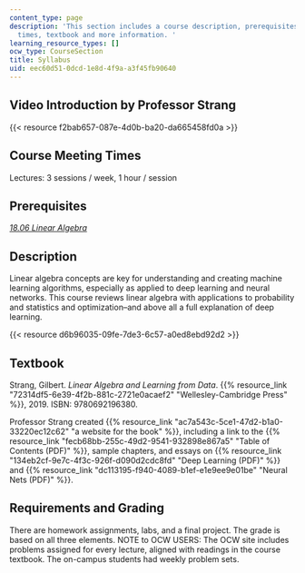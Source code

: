 ```yaml
---
content_type: page
description: 'This section includes a course description, prerequisites, course meeting
  times, textbook and more information. '
learning_resource_types: []
ocw_type: CourseSection
title: Syllabus
uid: eec60d51-0dcd-1e8d-4f9a-a3f45fb90640
---
```


Video Introduction by Professor Strang
--------------------------------------

{{< resource f2bab657-087e-4d0b-ba20-da665458fd0a >}}

Course Meeting Times
--------------------

Lectures: 3 sessions / week, 1 hour / session

Prerequisites
-------------

[_18.06 Linear Algebra_](/courses/18-06sc-linear-algebra-fall-2011)

Description
-----------

Linear algebra concepts are key for understanding and creating machine learning algorithms, especially as applied to deep learning and neural networks. This course reviews linear algebra with applications to probability and statistics and optimization–and above all a full explanation of deep learning.

{{< resource d6b96035-09fe-7de3-6c57-a0ed8ebd92d2 >}}

Textbook
--------

Strang, Gilbert. _Linear Algebra and Learning from Data_. {{% resource_link "72314df5-6e39-4f2b-881c-2721e0acaef2" "Wellesley-Cambridge Press" %}}, 2019. ISBN: 9780692196380.

Professor Strang created {{% resource_link "ac7a543c-5ce1-47d2-b1a0-33220ec12c62" "a website for the book" %}}, including a link to the {{% resource_link "fecb68bb-255c-49d2-9541-932898e867a5" "Table of Contents (PDF)" %}}, sample chapters, and essays on {{% resource_link "134eb2cf-9e7c-4f3c-926f-d090d2cdc8fd" "Deep Learning (PDF)" %}} and {{% resource_link "dc113195-f940-4089-b1ef-e1e9ee9e01be" "Neural Nets (PDF)" %}}.

Requirements and Grading
------------------------

There are homework assignments, labs, and a final project. The grade is based on all three elements. NOTE to OCW USERS: The OCW site includes problems assigned for every lecture, aligned with readings in the course textbook. The on-campus students had weekly problem sets.